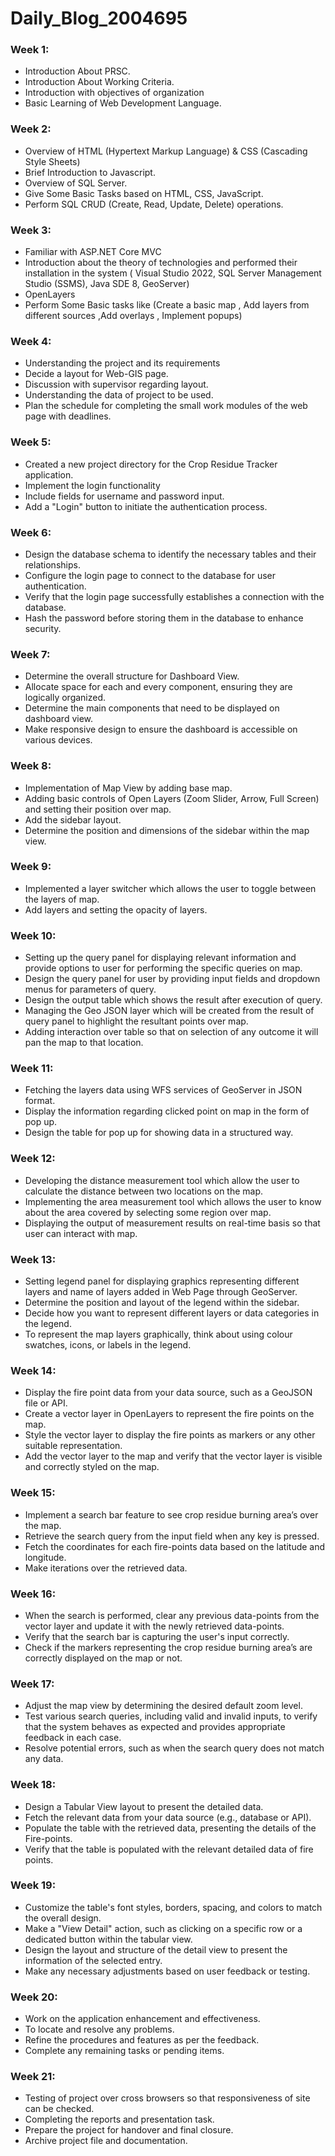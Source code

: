 # Daily_Blog_2004695
### Week 1:
- Introduction About PRSC.
- Introduction About Working Criteria.
- Introduction with objectives of organization 
- Basic Learning of Web Development Language.

### Week 2:
- Overview of HTML (Hypertext Markup Language) & CSS (Cascading Style Sheets)
- Brief Introduction to Javascript.
- Overview of SQL Server.
- Give Some Basic Tasks based on HTML, CSS, JavaScript.
- Perform SQL CRUD (Create, Read, Update, Delete) operations.

### Week 3:
-	Familiar with ASP.NET Core MVC
-	Introduction about the theory of technologies and performed their installation in the system ( Visual Studio 2022, SQL Server Management Studio (SSMS), Java SDE 8, GeoServer)
-	OpenLayers
-	Perform Some Basic tasks like (Create a basic map , Add layers from different sources ,Add overlays , Implement popups)

### Week 4:
-	Understanding the project and its requirements
-	Decide a layout for Web-GIS page.
-	Discussion with supervisor regarding layout.
-	Understanding the data of project to be used. 
-	Plan the schedule for completing the small work modules of the web page with deadlines. 

### Week 5:
-	Created a new project directory for the Crop Residue Tracker application.
-	 Implement the login functionality
-	Include fields for username and password input.
-	Add a "Login" button to initiate the authentication process.

### Week 6:
-	Design the database schema to identify the necessary tables and their relationships.
-	Configure the login page to connect to the database for user authentication.
-	Verify that the login page successfully establishes a connection with the database.
-	Hash the password before storing them in the database to enhance security.

### Week 7:
-	Determine the overall structure for Dashboard View.
-	Allocate space for each and every component, ensuring they are logically organized.
-	Determine the main components that need to be displayed on dashboard view.
-	Make responsive design to ensure the dashboard is accessible on various devices.

### Week 8:
-	Implementation of Map View by adding base map.
-	Adding basic controls of Open Layers (Zoom Slider, Arrow, Full Screen) and setting their position over map.
-	Add the sidebar layout.
-	Determine the position and dimensions of the sidebar within the map view.

### Week 9:
-	Implemented a layer switcher which allows the user to toggle between the layers of map.
-	Add layers and setting the opacity of layers. 

### Week 10:
-	Setting up the query panel for displaying relevant information and provide options to user for performing the specific queries on map.
-	Design the query panel for user by providing input fields and dropdown menus for parameters of query.
-	Design the output table which shows the result after execution of query.
-	Managing the Geo JSON layer which will be created from the result of query panel to highlight the resultant points over map.
-	Adding interaction over table so that on selection of any outcome it will pan the map to that location.

### Week 11:
-	Fetching the layers data using WFS services of GeoServer in JSON format. 
-	Display the information regarding clicked point on map in the form of pop up.
-	Design the table for pop up for showing data in a structured way.

### Week 12:
-	Developing the distance measurement tool which allow the user to calculate the distance between two locations on the map.
-	Implementing the area measurement tool which allows the user to know about the area covered by selecting some region over map.
-	Displaying the output of measurement results on real-time basis so that user can interact with map.

### Week 13:
-	Setting legend panel for displaying graphics representing different layers and name of layers added in Web Page through GeoServer.
-	Determine the position and layout of the legend within the sidebar.
-	Decide how you want to represent different layers or data categories in the legend.
-	To represent the map layers graphically, think about using colour swatches, icons, or labels in the legend.

### Week 14:
-	Display the fire point data from your data source, such as a GeoJSON file or API.
-	Create a vector layer in OpenLayers to represent the fire points on the map.
-	Style the vector layer to display the fire points as markers or any other suitable representation.
-	Add the vector layer to the map and verify that the vector layer is visible and correctly styled on the map.

### Week 15:
-	Implement a search bar feature to see crop residue burning area’s over the map.
-	Retrieve the search query from the input field when any key is pressed.
-	Fetch the coordinates for each fire-points data based on the latitude and longitude.
-	Make iterations over the retrieved data.

### Week 16:
-	When the search is performed, clear any previous data-points from the vector layer and update it with the newly retrieved data-points.
-	Verify that the search bar is capturing the user's input correctly.
-	Check if the markers representing the crop residue burning area’s are correctly displayed on the map or not.

### Week 17:
-	Adjust the map view by determining the desired default zoom level.
-	Test various search queries, including valid and invalid inputs, to verify that the system behaves as expected and provides appropriate feedback in each case.
-	Resolve potential errors, such as when the search query does not match any data.

### Week 18:
-	Design a Tabular View layout to present the detailed data. 
-	Fetch the relevant data from your data source (e.g., database or API).
-	Populate the table with the retrieved data, presenting the details of the Fire-points.
-	Verify that the table is populated with the relevant detailed data of fire points.

### Week 19:
-	Customize the table's font styles, borders, spacing, and colors to match the overall design.
-	Make a "View Detail" action, such as clicking on a specific row or a dedicated button within the tabular view.
-	Design the layout and structure of the detail view to present the information of the selected entry.
-	Make any necessary adjustments based on user feedback or testing.

### Week 20:
-	Work on the application enhancement and effectiveness.
-	To locate and resolve any problems.
-	Refine the procedures and features as per the feedback.
-	Complete any remaining tasks or pending items.

### Week 21:
-	Testing of project over cross browsers so that responsiveness of site can be checked.
-	Completing the reports and presentation task.
-	Prepare the project for handover and final closure.
-	Archive project file and documentation.

